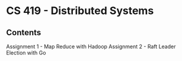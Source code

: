 # CS 419 - Distributed Systems

## Contents
Assignment 1 - Map Reduce with Hadoop
Assignment 2 - Raft Leader Election with Go